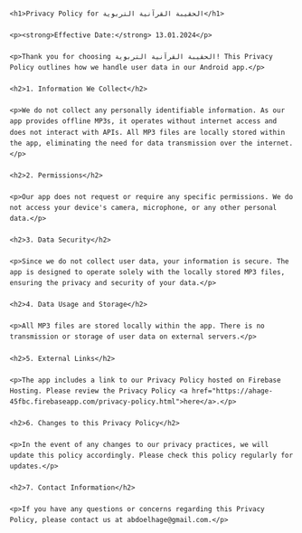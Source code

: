 <!DOCTYPE html>
<html lang="en">
<head>
    <meta charset="UTF-8">
    <meta name="viewport" content="width=device-width, initial-scale=1.0">
    <title>Privacy Policy for الحقيبة القرآنية التربوية</title>
    <style>
        body {
            font-family: Arial, sans-serif;
            line-height: 1.6;
            margin: 20px;
        }
    </style>
</head>
<body>

    <h1>Privacy Policy for الحقيبة القرآنية التربوية</h1>

    <p><strong>Effective Date:</strong> 13.01.2024</p>

    <p>Thank you for choosing الحقيبة القرآنية التربوية! This Privacy Policy outlines how we handle user data in our Android app.</p>

    <h2>1. Information We Collect</h2>

    <p>We do not collect any personally identifiable information. As our app provides offline MP3s, it operates without internet access and does not interact with APIs. All MP3 files are locally stored within the app, eliminating the need for data transmission over the internet.</p>

    <h2>2. Permissions</h2>

    <p>Our app does not request or require any specific permissions. We do not access your device's camera, microphone, or any other personal data.</p>

    <h2>3. Data Security</h2>

    <p>Since we do not collect user data, your information is secure. The app is designed to operate solely with the locally stored MP3 files, ensuring the privacy and security of your data.</p>

    <h2>4. Data Usage and Storage</h2>

    <p>All MP3 files are stored locally within the app. There is no transmission or storage of user data on external servers.</p>

    <h2>5. External Links</h2>

    <p>The app includes a link to our Privacy Policy hosted on Firebase Hosting. Please review the Privacy Policy <a href="https://ahage-45fbc.firebaseapp.com/privacy-policy.html">here</a>.</p>

    <h2>6. Changes to this Privacy Policy</h2>

    <p>In the event of any changes to our privacy practices, we will update this policy accordingly. Please check this policy regularly for updates.</p>

    <h2>7. Contact Information</h2>

    <p>If you have any questions or concerns regarding this Privacy Policy, please contact us at abdoelhage@gmail.com.</p>

</body>
</html>
